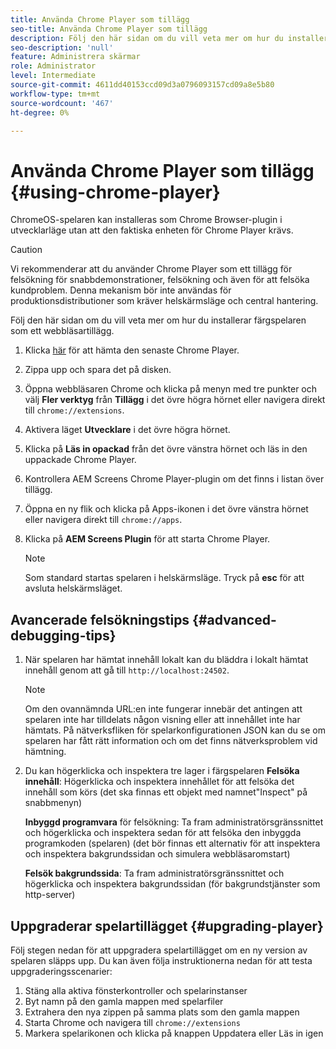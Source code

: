 ```yaml
---
title: Använda Chrome Player som tillägg
seo-title: Använda Chrome Player som tillägg
description: Följ den här sidan om du vill veta mer om hur du installerar färgspelaren som ett webbläsartillägg.
seo-description: 'null'
feature: Administrera skärmar
role: Administrator
level: Intermediate
source-git-commit: 4611dd40153ccd09d3a0796093157cd09a8e5b80
workflow-type: tm+mt
source-wordcount: '467'
ht-degree: 0%

---
```



# Använda Chrome Player som tillägg {#using-chrome-player}

ChromeOS-spelaren kan installeras som Chrome Browser-plugin i utvecklarläge utan att den faktiska enheten för Chrome Player krävs.

>[!CAUTION]
>
> Vi rekommenderar att du använder Chrome Player som ett tillägg för felsökning för snabbdemonstrationer, felsökning och även för att felsöka kundproblem. Denna mekanism bör inte användas för produktionsdistributioner som kräver helskärmsläge och central hantering.

Följ den här sidan om du vill veta mer om hur du installerar färgspelaren som ett webbläsartillägg.

1. Klicka [här](https://download.macromedia.com/screens/) för att hämta den senaste Chrome Player.

1. Zippa upp och spara det på disken.

1. Öppna webbläsaren Chrome och klicka på menyn med tre punkter och välj **Fler verktyg** från **Tillägg** i det övre högra hörnet eller navigera direkt till `chrome://extensions`.

1. Aktivera läget **Utvecklare** i det övre högra hörnet.

1. Klicka på **Läs in opackad** från det övre vänstra hörnet och läs in den uppackade Chrome Player.

1. Kontrollera AEM Screens Chrome Player-plugin om det finns i listan över tillägg.

1. Öppna en ny flik och klicka på Apps-ikonen i det övre vänstra hörnet eller navigera direkt till `chrome://apps`.

1. Klicka på **AEM Screens Plugin** för att starta Chrome Player.
   >[!NOTE]
   >
   > Som standard startas spelaren i helskärmsläge. Tryck på **esc** för att avsluta helskärmsläget.


## Avancerade felsökningstips {#advanced-debugging-tips}

1. När spelaren har hämtat innehåll lokalt kan du bläddra i lokalt hämtat innehåll genom att gå till `http://localhost:24502`.

   >[!NOTE]
   >
   > Om den ovannämnda URL:en inte fungerar innebär det antingen att spelaren inte har tilldelats någon visning eller att innehållet inte har hämtats. På nätverksfliken för spelarkonfigurationen JSON kan du se om spelaren har fått rätt information och om det finns nätverksproblem vid hämtning.

1. Du kan högerklicka och inspektera tre lager i färgspelaren
   **Felsöka innehåll**: Högerklicka och inspektera innehållet för att felsöka det innehåll som körs (det ska finnas ett objekt med namnet&quot;Inspect&quot; på snabbmenyn)

   **Inbyggd programvara** för felsökning: Ta fram administratörsgränssnittet och högerklicka och inspektera sedan för att felsöka den inbyggda programkoden (spelaren) (det bör finnas ett alternativ för att inspektera och inspektera bakgrundssidan och simulera webbläsaromstart)

   **Felsök bakgrundssida**: Ta fram administratörsgränssnittet och högerklicka och inspektera bakgrundssidan (för bakgrundstjänster som http-server)

## Uppgraderar spelartillägget {#upgrading-player}

Följ stegen nedan för att uppgradera spelartillägget om en ny version av spelaren släpps upp. Du kan även följa instruktionerna nedan för att testa uppgraderingsscenarier:

1. Stäng alla aktiva fönsterkontroller och spelarinstanser
1. Byt namn på den gamla mappen med spelarfiler
1. Extrahera den nya zippen på samma plats som den gamla mappen
1. Starta Chrome och navigera till `chrome://extensions`
1. Markera spelarikonen och klicka på knappen Uppdatera eller Läs in igen